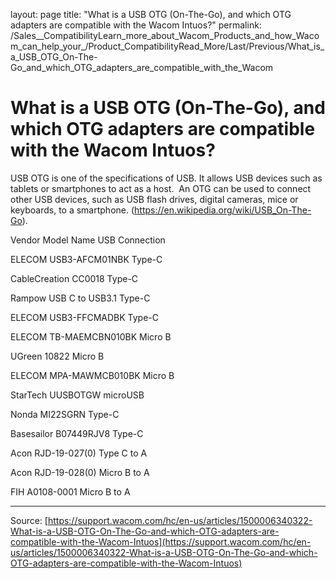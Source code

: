 layout: page
title: "What is a USB OTG (On-The-Go), and which OTG adapters are compatible with the Wacom Intuos?"
permalink: /Sales__CompatibilityLearn_more_about_Wacom_Products_and_how_Wacom_can_help_your_/Product_CompatibilityRead_More/Last/Previous/What_is_a_USB_OTG_On-The-Go_and_which_OTG_adapters_are_compatible_with_the_Wacom

# What is a USB OTG (On-The-Go), and which OTG adapters are compatible with the Wacom Intuos?

USB OTG is one of the specifications of USB. It allows USB devices such as tablets or smartphones to act as a host.  An OTG can be used to connect other USB devices, such as USB flash drives, digital cameras, mice or keyboards, to a smartphone. (https://en.wikipedia.org/wiki/USB_On-The-Go). 





Vendor
Model Name
USB Connection


ELECOM
USB3-AFCM01NBK
Type-C


CableCreation
CC0018
Type-C


Rampow
USB C to USB3.1
Type-C


ELECOM
USB3-FFCMADBK
Type-C


ELECOM
TB-MAEMCBN010BK
Micro B


UGreen
10822
Micro B


ELECOM
MPA-MAWMCB010BK
Micro B


StarTech
UUSBOTGW
microUSB


Nonda
MI22SGRN
Type-C


Basesailor
B07449RJV8
Type-C


Acon
RJD-19-027(0)
Type C to A


Acon
RJD-19-028(0)
Micro B to A


FIH
A0108-0001
Micro B to A

---
Source: [https://support.wacom.com/hc/en-us/articles/1500006340322-What-is-a-USB-OTG-On-The-Go-and-which-OTG-adapters-are-compatible-with-the-Wacom-Intuos](https://support.wacom.com/hc/en-us/articles/1500006340322-What-is-a-USB-OTG-On-The-Go-and-which-OTG-adapters-are-compatible-with-the-Wacom-Intuos)
